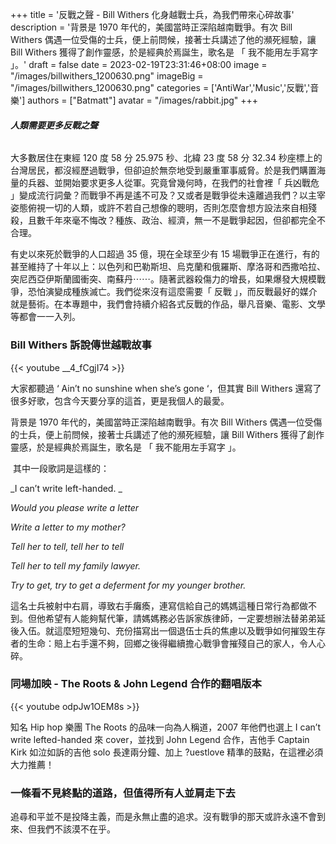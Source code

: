 +++
title = '反戰之聲 - Bill Withers 化身越戰士兵，為我們帶來心碎故事'
description = '背景是 1970 年代的，美國當時正深陷越南戰爭。有次 Bill Withers 偶遇一位受傷的士兵，便上前問候，接著士兵講述了他的瀕死經驗，讓 Bill Withers 獲得了創作靈感，於是經典於焉誕生，歌名是 「 我不能用左手寫字 」。'
draft = false
date = 2023-02-19T23:31:46+08:00
image = "/images/billwithers_1200630.png"
imageBig = "/images/billwithers_1200630.png"
categories = ['AntiWar','Music','反戰','音樂']
authors = ["Batmatt"]
avatar = "/images/rabbit.jpg"
+++

###### **人類需要更多反戰之聲**

大多數居住在東經 120 度 58 分 25.975 秒、北緯 23 度 58 分 32.34 秒座標上的台灣居民，都沒經歷過戰爭，但卻迫於無奈地受到嚴重軍事威脅。於是我們購置海量的兵器、並開始要求更多人從軍。究竟曾幾何時，在我們的社會裡「 兵凶戰危 」變成流行詞彙？而戰爭不再是遙不可及？又或者是戰爭從未遠離過我們？以主宰姿態俯視一切的人類，或許不若自己想像的聰明，否則怎麼會想方設法來自相殘殺，且數千年來毫不悔改？種族、政治、經濟，無一不是戰爭起因，但卻都完全不合理。

有史以來死於戰爭的人口超過 35 億，現在全球至少有 15 場戰爭正在進行，有的甚至維持了十年以上：以色列和巴勒斯坦、烏克蘭和俄羅斯、摩洛哥和西撒哈拉、突尼西亞伊斯蘭國衝突、南蘇丹⋯⋯。隨著武器殺傷力的增長，如果爆發大規模戰爭，恐怕演變成種族滅亡。我們從來沒有這麼需要「 反戰 」，而反戰最好的媒介就是藝術。在本專題中，我們會持續介紹各式反戰的作品，舉凡音樂、電影、文學等都會一一入列。

### **Bill Withers 訴說傳世越戰故事**

{{< youtube __4_fCgjI74 >}}

大家都聽過 ‘ Ain’t no sunshine when she’s gone ‘，但其實 Bill Withers 還寫了很多好歌，包含今天要分享的這首，更是我個人的最愛。

背景是 1970 年代的，美國當時正深陷越南戰爭。有次 Bill Withers 偶遇一位受傷的士兵，便上前問候，接著士兵講述了他的瀕死經驗，讓 Bill Withers 獲得了創作靈感，於是經典於焉誕生，歌名是 「 我不能用左手寫字 」。

 其中一段歌詞是這樣的：

_I can’t write left-handed. _

_Would you please write a letter_

_Write a letter to my mother?_

_Tell her to tell, tell her to tell_

_Tell her to tell my family lawyer._

_Try to get, try to get a deferment for my younger brother._

這名士兵被射中右肩，導致右手癱瘓，連寫信給自己的媽媽這種日常行為都做不到。但他希望有人能夠幫代筆，請媽媽務必告訴家族律師，一定要想辦法替弟弟延後入伍。就這麼短短幾句、充份描寫出一個退伍士兵的焦慮以及戰爭如何摧毀生存者的生命：賠上右手還不夠，回鄉之後得繼續擔心戰爭會摧殘自己的家人，令人心碎。

### **同場加映 - The Roots & John Legend 合作的翻唱版本**

{{< youtube odpJw1OEM8s >}}

知名 Hip hop 樂團 The Roots 的品味一向為人稱道，2007 年他們也選上 I can’t write lefted-handed 來 cover，並找到 John Legend 合作，吉他手 Captain Kirk 如泣如訴的吉他 solo 長達兩分鐘、加上 ?uestlove 精準的鼓點，在這裡必須大力推薦！

### **一條看不見終點的道路，但值得所有人並肩走下去**

追尋和平並不是投降主義，而是永無止盡的追求。沒有戰爭的那天或許永遠不會到來、但我們不該漠不在乎。